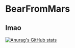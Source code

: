 # BearFromMars

## lmao

[![Anurag's GitHub stats](https://github-readme-stats.vercel.app/api?username=bearfrommars&count_private=true)](https://github.com/anuraghazra/github-readme-stats)
